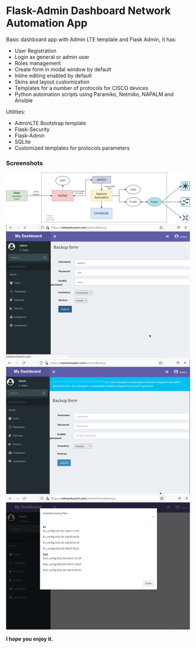 # Flask-Admin Dashboard Network Automation App

Basic dashboard app with Admin LTE template and Flask Admin, it has:

- User Registration
- Login as general or admin user
- Roles management
- Create form in modal window by default
- Inline editing enabled by default
- Skins and  layout customization
- Templates for a number of protocols for CISCO devices
- Python automation scripts using Paramiko, Netmiko, NAPALM and Ansible
 
Utilities: 

  - AdminLTE Bootstrap template
  - Flask-Security
  - Flask-Admin
  - SQLite
  - Customized templates for protocols parameters

### Screenshots
![Diagram.png](./image.png)
![FormExample.png](./image-1.png)
![FormOutput.png](./image-2.png)
![Files.png](./image-3.png)



**I hope you enjoy it.**
